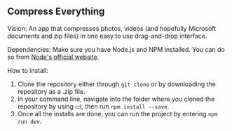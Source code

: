 ## Compress Everything
Vision: An app that compresses photos, videos (and hopefully Microsoft documents and zip files) in one easy to use drag-and-drop interface.

Dependencies:
Make sure you have Node.js and NPM installed. You can do so from [Node's official website](https://nodejs.org/en/).

How to install:
1. Clone the repository either through ```git clone``` or by downloading the repository as a .zip file.
2. In your command line, navigate into the folder where you cloned the repository by using ```cd```, then run ```npm install --save```.
3. Once all the installs are done, you can run the project by entering ```npm run dev```.